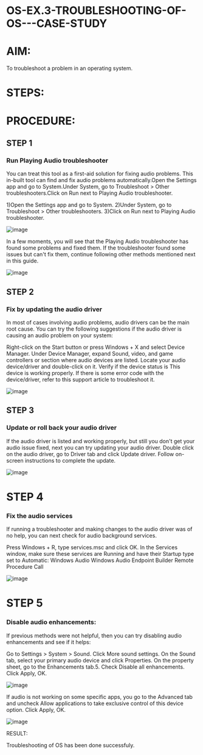 # OS-EX.3-TROUBLESHOOTING-OF-OS---CASE-STUDY

# AIM:

To troubleshoot a problem in an operating system.

# STEPS:


# PROCEDURE:

## STEP 1 
### Run Playing Audio troubleshooter

You can treat this tool as a first-aid solution for fixing audio problems. This in-built tool can find and fix audio problems automatically.Open the Settings app and go to System.Under System, go to Troubleshoot > Other troubleshooters.Click on Run next to Playing Audio troubleshooter.

1)Open the Settings app and go to System.
2)Under System, go to Troubleshoot > Other troubleshooters.
3)Click on Run next to Playing Audio troubleshooter.

![image](https://github.com/gururamu08/OS-EX.3-TROUBLESHOOTING-OF-OS---CASE-STUDY/assets/118707009/ae60c8a4-2f3f-4028-b139-e8e3247b406b)



In a few moments, you will see that the Playing Audio troubleshooter has found some problems and fixed them. If the troubleshooter found some issues but can't fix them, continue following other methods mentioned next in this guide.

![image](https://github.com/gururamu08/OS-EX.3-TROUBLESHOOTING-OF-OS---CASE-STUDY/assets/118707009/0eef9a55-53ea-47a3-a5a6-919b7c8e402c)

## STEP 2 
### Fix by updating the audio driver

In most of cases involving audio problems, audio drivers can be the main root cause. You can try the following suggestions if the audio driver is causing an audio problem on your system:

Right-click on the Start button or press Windows + X and select Device Manager.
Under Device Manager, expand Sound, video, and game controllers or section where audio devices are listed.
Locate your audio device/driver and double-click on it.
Verify if the device status is This device is working properly.
If there is some error code with the device/driver, refer to this support article to troubleshoot it.

![image](https://github.com/gururamu08/OS-EX.3-TROUBLESHOOTING-OF-OS---CASE-STUDY/assets/118707009/1d308a81-4e65-41eb-b22f-934b00624663)

## STEP 3
### Update or roll back your audio driver

If the audio driver is listed and working properly, but still you don't get your audio issue fixed, next you can try updating your audio driver. Double click on the audio driver, go to Driver tab and click Update driver. Follow on-screen instructions to complete the update.

![image](https://github.com/gururamu08/OS-EX.3-TROUBLESHOOTING-OF-OS---CASE-STUDY/assets/118707009/50ea233b-585c-46f5-9dfb-51adfad7614c)

# STEP 4 
### Fix the audio services
If running a troubleshooter and making changes to the audio driver was of no help, you can next check for audio background services.

Press Windows + R, type services.msc and click OK.
In the Services window, make sure these services are Running and have their Startup type set to Automatic:
Windows Audio
Windows Audio Endpoint Builder
Remote Procedure Call

![image](https://github.com/gururamu08/OS-EX.3-TROUBLESHOOTING-OF-OS---CASE-STUDY/assets/118707009/aa74c05f-91c1-423d-9159-8b5e166d2208)

# STEP 5 
### Disable audio enhancements:
If previous methods were not helpful, then you can try disabling audio enhancements and see if it helps:

Go to Settings > System > Sound.
Click More sound settings.
On the Sound tab, select your primary audio device and click Properties.
On the property sheet, go to the Enhancements tab.5.
Check Disable all enhancements.
Click Apply, OK.

![image](https://github.com/gururamu08/OS-EX.3-TROUBLESHOOTING-OF-OS---CASE-STUDY/assets/118707009/bcce8423-718e-4657-8b4b-14f5c7e5f939)


If audio is not working on some specific apps, you go to the Advanced tab and uncheck Allow applications to take exclusive control of this device option. Click Apply, OK.

![image](https://github.com/gururamu08/OS-EX.3-TROUBLESHOOTING-OF-OS---CASE-STUDY/assets/118707009/2f8cf1f7-728a-412f-a7c1-e2a031898c3e)


RESULT:

Troubleshooting of OS has been done successfuly.
